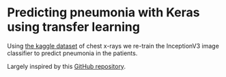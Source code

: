 # Predicting pneumonia with Keras using transfer learning

Using [the kaggle dataset](https://www.kaggle.com/paultimothymooney/chest-xray-pneumonia) of chest x-rays we re-train the InceptionV3 image classifier to predict pneumonia in the patients. 

Largely inspired by this [GitHub repository](https://github.com/anjanatiha/Pneumonia-Detection-from-Chest-X-Ray-Images-with-Deep-Learning).
